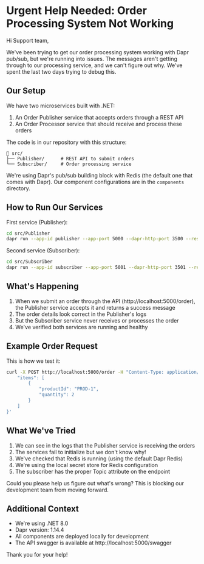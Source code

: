 # Urgent Help Needed: Order Processing System Not Working

Hi Support team,

We've been trying to get our order processing system working with Dapr pub/sub, but we're running into issues. The messages aren't getting through to our processing service, and we can't figure out why. We've spent the last two days trying to debug this.

## Our Setup

We have two microservices built with .NET:

1. An Order Publisher service that accepts orders through a REST API
2. An Order Processor service that should receive and process these orders

The code is in our repository with this structure:

```text
📁 src/
├── Publisher/      # REST API to submit orders
└── Subscriber/     # Order processing service
```

We're using Dapr's pub/sub building block with Redis (the default one that comes with Dapr). Our component configurations are in the `components` directory.

## How to Run Our Services

First service (Publisher):

```bash
cd src/Publisher
dapr run --app-id publisher --app-port 5000 --dapr-http-port 3500 --resources-path ../../components/ -- dotnet run
```

Second service (Subscriber):

```bash
cd src/Subscriber
dapr run --app-id subscriber --app-port 5001 --dapr-http-port 3501 --resources-path ../../components/ -- dotnet run
```

## What's Happening

1. When we submit an order through the API (http://localhost:5000/order), the Publisher service accepts it and returns a success message
2. The order details look correct in the Publisher's logs
3. But the Subscriber service never receives or processes the order
4. We've verified both services are running and healthy

## Example Order Request

This is how we test it:

```bash
curl -X POST http://localhost:5000/order -H "Content-Type: application/json" -d '{
    "items": [
        {
            "productId": "PROD-1",
            "quantity": 2
        }
    ]
}'
```

## What We've Tried

1. We can see in the logs that the Publisher service is receiving the orders
2. The services fail to initialize but we don't know why!
3. We've checked that Redis is running (using the default Dapr Redis)
4. We're using the local secret store for Redis configuration
5. The subscriber has the proper Topic attribute on the endpoint

Could you please help us figure out what's wrong? This is blocking our development team from moving forward.

## Additional Context

- We're using .NET 8.0
- Dapr version: 1.14.4
- All components are deployed locally for development
- The API swagger is available at http://localhost:5000/swagger

Thank you for your help!